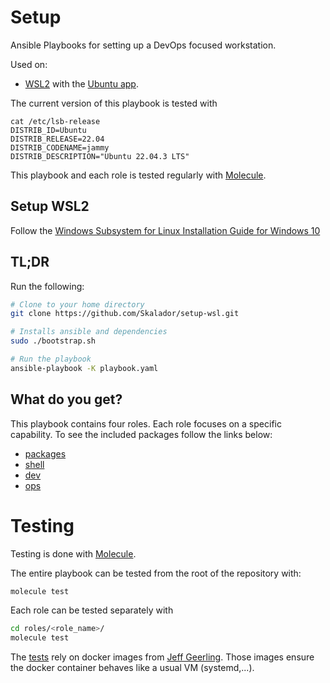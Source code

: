 # Setup

Ansible Playbooks for setting up a DevOps focused workstation.

Used on:
- [WSL2](https://devblogs.microsoft.com/commandline/announcing-wsl-2/) with the [Ubuntu app](https://www.microsoft.com/en-us/p/ubuntu/9nblggh4msv6).

The current version of this playbook is tested with

```shell
cat /etc/lsb-release
DISTRIB_ID=Ubuntu
DISTRIB_RELEASE=22.04
DISTRIB_CODENAME=jammy
DISTRIB_DESCRIPTION="Ubuntu 22.04.3 LTS"
```

This playbook and each role is tested regularly with [Molecule](https://ansible.readthedocs.io/projects/molecule/getting-started/#run-a-full-test-sequence).

## Setup WSL2

Follow the [Windows Subsystem for Linux Installation Guide for Windows 10](https://docs.microsoft.com/en-us/windows/wsl/install-win10)

## TL;DR

Run the following:

```bash
# Clone to your home directory
git clone https://github.com/Skalador/setup-wsl.git

# Installs ansible and dependencies
sudo ./bootstrap.sh

# Run the playbook
ansible-playbook -K playbook.yaml
```

## What do you get?

This playbook contains four roles. Each role focuses on a specific capability. To see the included packages follow the links below:
- [packages](https://github.com/Skalador/setup-wsl/blob/master/roles/packages/tasks/main.yaml)
- [shell](https://github.com/Skalador/setup-wsl/blob/master/roles/shell/tasks/main.yaml)
- [dev](https://github.com/Skalador/setup-wsl/blob/master/roles/dev/tasks/main.yaml)
- [ops](https://github.com/Skalador/setup-wsl/blob/master/roles/ops/tasks/main.yaml)

# Testing

Testing is done with [Molecule](https://ansible.readthedocs.io/projects/molecule/getting-started/#run-a-full-test-sequence). 

The entire playbook can be tested from the root of the repository with:
```bash
molecule test
```

Each role can be tested separately with
```bash
cd roles/<role_name>/
molecule test
```

The [tests](https://github.com/Skalador/setup-wsl/blob/master/molecule/default/molecule.yaml) rely on docker images from [Jeff Geerling](https://github.com/geerlingguy). Those images  ensure the docker container behaves like a usual VM (systemd,...).
